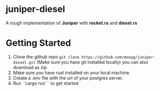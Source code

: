 # juniper-diesel


A rough implementation of **Juniper** with **rocket.rs** and **diesel.rs**


# Getting Started

1. Clone the github repo ```git clone https://github.com/mooyg/juniper-diesel.git``` (Make sure you have git installed locally) you can also download as zip
2. Make sure you have rust installed on your local machine. 
3. Create a .env file with the url of your postgres server.
4. Run ``cargo run``` to get started
